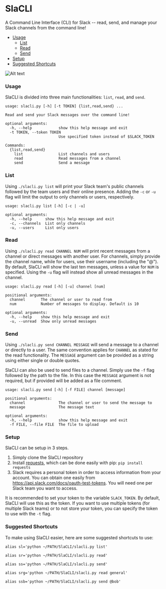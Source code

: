 # SlaCLI

A Command Line Interface (CLI) for Slack -- read, send, and manage your Slack channels from the command line!

* [Usage](#usage)
  * [List](#list)
  * [Read](#read)
  * [Send](#send)
* [Setup](#setup)
* [Suggested Shortcuts](#suggested-shortcuts)

![Alt text](/../images/images/example.jpg?raw=true "SlaCLI in motion!")

### Usage
SlaCLI is divided into three main functionalities: `list`, `read`, and `send`. 

```
usage: slacli.py [-h] [-t TOKEN] {list,read,send} ...

Read and send your Slack messages over the command line!

optional arguments:
  -h, --help            show this help message and exit
  -t TOKEN, --token TOKEN
                        Use specified token instead of $SLACK_TOKEN

Commands:
  {list,read,send}
    list                List channels and users
    read                Read messages from a channel
    send                Send a message
```

### List
Using `./slacli.py list` will print your Slack team's public channels followed by the team users and their online presence. 
Adding the `-c` or `-u` flag will limit the output to only channels or users, respectively.

```
usage: slacli.py list [-h] [-c | -u]

optional arguments:
  -h, --help      show this help message and exit
  -c, --channels  List only channels
  -u, --users     List only users
```
  
### Read
Using `./slacli.py read CHANNEL NUM` will print recent messages from a channel or direct messages with another user. 
For channels, simply provide the channel name, while for users, use their username (including the "@"). 
By default, SlaCLI will show the last ten messages, unless a value for `NUM` is specified.
Using the `-u` flag will instead show all unread messages in the channel.

```
usage: slacli.py read [-h] [-u] channel [num]

positional arguments:
  channel       The channel or user to read from
  num           Number of messages to display. Default is 10

optional arguments:
  -h, --help    show this help message and exit
  -u, --unread  Show only unread messages
```

### Send
Using `./slacli.py send CHANNEL MESSAGE` will send a message to a channel or directly to a user. 
The same convention applies for `CHANNEL` as stated for the read functionality. 
The `MESSAGE` argument can be provided as a string using either single or double quotes.

SlaCLI can also be used to send files to a channel. Simply use the `-f` flag followed by the path to the file. In this case  the `MESSAGE` argument is not required, but if provided will be added as a file comment.

```
usage: slacli.py send [-h] [-f FILE] channel [message]

positional arguments:
  channel               The channel or user to send the message to
  message               The message text

optional arguments:
  -h, --help            show this help message and exit
  -f FILE, --file FILE  The file to upload
```

### Setup
SlaCLI can be setup in 3 steps.

1. Simply clone the SlaCLI repository
2. Install [requests](http://docs.python-requests.org/en/master/), which can be done easily with pip:
`pip install requests`
3. Slack requires a personal token in order to access information from your account. You can obtain one easily from https://api.slack.com/docs/oauth-test-tokens. You will need one per Slack team you want to access.

It is recommended to set your token to the variable `SLACK_TOKEN`. By default, SlaCLI will use this as the token. If you want to use multiple tokens (for multiple Slack teams) or to not store your token, you can specify the token to use with the `-t` flag.

### Suggested Shortcuts
To make using SlaCLI easier, here are some suggested shortcuts to use:
```
alias sl='python ~/PATH/SlaCLI/slacli.py list'
```
```
alias sr='python ~/PATH/SlaCLI/slacli.py read'
```
```
alias ss='python ~/PATH/SlaCLI/slacli.py send'
```
```
alias srg='python ~/PATH/SlaCLI/slacli.py read general'
```
```
alias ssb='python ~/PATH/SlaCLI/slacli.py send @bob'
```
